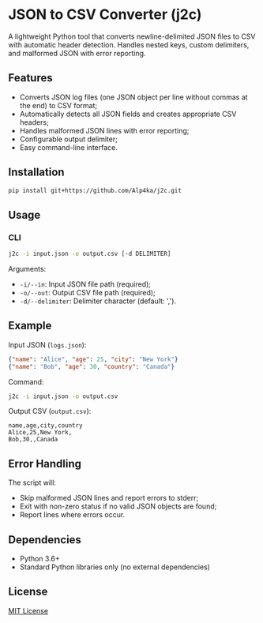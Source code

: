 # JSON to CSV Converter (j2c)
A lightweight Python tool that converts newline-delimited JSON files to CSV with automatic header detection. Handles nested keys, custom delimiters, and malformed JSON with error reporting.

## Features
- Converts JSON log files (one JSON object per line without commas at the end) to CSV format;
- Automatically detects all JSON fields and creates appropriate CSV headers;
- Handles malformed JSON lines with error reporting;
- Configurable output delimiter;
- Easy command-line interface.

## Installation
```bash
pip install git+https://github.com/Alp4ka/j2c.git
```

## Usage
### CLI
```bash
j2c -i input.json -o output.csv [-d DELIMITER]
```
Arguments:

- `-i/--in`: Input JSON file path (required);
- `-o/--out`: Output CSV file path (required);
- `-d/--delimiter`: Delimiter character (default: ',').


## Example
Input JSON (`logs.json`):

```json
{"name": "Alice", "age": 25, "city": "New York"}
{"name": "Bob", "age": 30, "country": "Canada"}
```

Command:
```bash
j2c -i input.json -o output.csv
```

Output CSV (`output.csv`):
```text
name,age,city,country
Alice,25,New York,
Bob,30,,Canada
```

## Error Handling
The script will:
- Skip malformed JSON lines and report errors to stderr;
- Exit with non-zero status if no valid JSON objects are found;
- Report lines where errors occur.

## Dependencies
- Python 3.6+
- Standard Python libraries only (no external dependencies)

## License
[MIT License](./LICENSE)